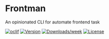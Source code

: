 # Frontman

An opinionated CLI for automate frontend task

[![oclif](https://img.shields.io/badge/cli-oclif-brightgreen.svg)](https://oclif.io)
[![Version](https://img.shields.io/npm/v/frontman.svg)](https://npmjs.org/package/frontman)
[![Downloads/week](https://img.shields.io/npm/dw/frontman.svg)](https://npmjs.org/package/frontman)
[![License](https://img.shields.io/npm/l/frontman.svg)](https://github.com/riktar/frontman/blob/master/package.json)
